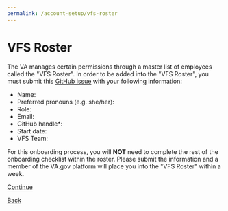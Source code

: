 ```yaml
---
permalink: /account-setup/vfs-roster
---
```


# VFS Roster

The VA manages certain permissions through a master list of employees called the "VFS Roster". In order to be added into the "VFS Roster", you must submit this [GitHub issue](https://github.com/department-of-veterans-affairs/va.gov-team/issues/new?assignees=&labels=analytics-insights%2C+analytics-request%2C+governance-team%2C+platform-orientation&template=orientation-epic.md&title=Platform+Orientation+Template+%5BYour+name+here%5D) with your following information:

- Name:
- Preferred pronouns (e.g. she/her):
- Role:
- Email:
- GitHub handle\*:
- Start date:
- VFS Team:

For this onboarding process, you will **NOT** need to complete the rest of the onboarding checklist within the roster. Please submit the information and a member of the VA.gov platform will place you into the "VFS Roster" within a week.

[Continue](../platform-overview/1-overview-video.md)

[Back](./3-github-access.md)
